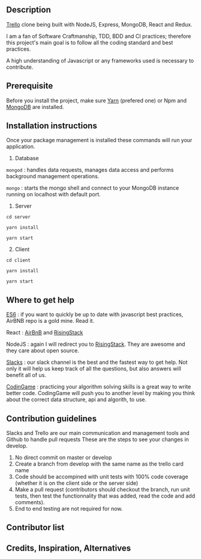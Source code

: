 ## Description

[Trello](http://trello.com) clone being built with NodeJS, Express, MongoDB, React and Redux.

I am a fan of Software Craftmanship, TDD, BDD and CI practices; therefore this project's main goal is to follow 
all the coding standard and best practices. 

A high understanding of Javascript or any frameworks used is necessary to contribute.

## Prerequisite

Before you install the project, make sure [Yarn](https://yarnpkg.com/en/docs/install) (prefered one) or Npm 
and [MongoDB](https://docs.mongodb.com/v3.2/administration/install-community/) are installed.

## Installation instructions

Once your package management is installed these commands will run your application.

1. Database

  `mongod` : handles data requests, manages data access and performs background management operations.
  
  `mongo` : starts the mongo shell and connect to your MongoDB instance running on localhost with default port.
  
1. Server
  
  `cd server`
  
  `yarn install`
  
  `yarn start`

2. Client

  `cd client`
  
  `yarn install` 
  
  `yarn start`

## Where to get help

[ES6](https://github.com/airbnb/javascript) : if you want to quickly be up to date with javascript best practices, 
AirBNB repo is a gold mine. Read it.

React : [AirBnB](https://github.com/airbnb/javascript/tree/master/react) and 
[RisingStack](https://blog.risingstack.com/react-js-best-practices-for-2016/)

NodeJS : again I will redirect you to [RisingStack](https://blog.risingstack.com/node-js-best-practices/).
They are awesome and they care about open source.

[Slacks](https://weclone.slack.com/messages/trello/) : our slack channel is the best and the fastest way to get help. Not only it will help us keep track of all
the questions, but also answers will benefit all of us.

[CodinGame](https://www.codingame.com/home) : practicing your algorithm solving skills is a great way to write better code. CodingGame will push you 
to another level by making you think about the correct data structure, api and algorith, to use.

## Contribution guidelines

Slacks and Trello are our main communication and management tools and Github to handle pull requests
These are the steps to see your changes in develop.

1. No direct commit on master or develop
2. Create a branch from develop with the same name as the trello card name
3. Code should be accompined with unit tests with 100% code coverage (whether it is on the client side or the server side)
4. Make a pull request (contributors should checkout the branch, run unit tests, then test the functionnality that was added, read the code and add comments).
5. End to end testing are not required for now.

## Contributor list

## Credits, Inspiration, Alternatives
